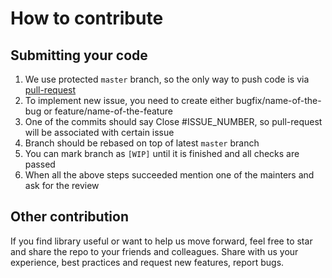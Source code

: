 # How to contribute

## Submitting your code

1. We use protected `master` branch, so the only way to push code is via [pull-request](http://oss-watch.ac.uk/resources/pullrequest)
2. To implement new issue, you need to create either bugfix/name-of-the-bug or feature/name-of-the-feature
3. One of the commits should say Close #ISSUE_NUMBER, so pull-request will be associated with certain issue
4. Branch should be rebased on top of latest `master` branch
5. You can mark branch as `[WIP]` until it is finished and all checks are passed
6. When all the above steps succeeded mention one of the mainters and ask for the review

## Other contribution

If you find library useful or want to help us move forward, feel free to star and share the repo to your friends and colleagues. Share with us your experience, best practices and request new features, report bugs.
